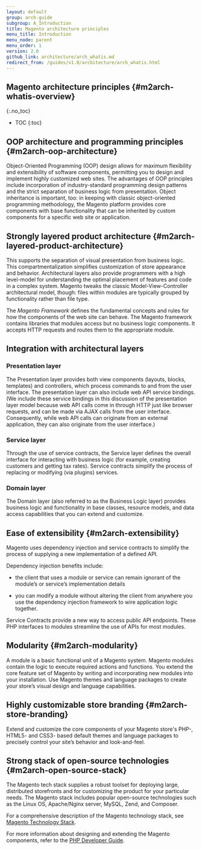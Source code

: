 ```yaml
---
layout: default
group: arch-guide
subgroup: A_Introduction
title: Magento architecture principles
menu_title: Introduction
menu_node: parent
menu_order: 1
version: 2.0
github_link: architecture/arch_whatis.md
redirect_from: /guides/v1.0/architecture/arch_whatis.html
---
```


## Magento architecture principles {#m2arch-whatis-overview}
{:.no_toc}

* TOC
{:toc}


## OOP architecture and programming principles {#m2arch-oop-architecture}

Object-Oriented Programming (OOP) design allows for maximum flexibility and extensibility of software components, permitting you to design and implement highly customized web sites. The advantages of OOP principles include incorporation of industry-standard programming design patterns and the strict separation of business logic from presentation. Object inheritance is important, too: in keeping with classic object-oriented programming methodology, the Magento platform provides core components with base functionality that can be inherited by custom components for a specific web site or application.

## Strongly layered product architecture {#m2arch-layered-product-architecture}

This supports the separation of visual presentation from business logic. This compartmentalization simplifies customization of store appearance and behavior. Architectural layers also provide programmers with a high level-model for understanding the  optimal placement of features and code in a complex system. Magento tweaks the classic Model-View-Controller architectural model, though: files within modules are typically grouped by functionality rather than file type.

The *Magento Framework* defines the fundamental concepts and rules for how the components of the web site can behave. The Magento framework contains libraries that modules access but no business logic components. It accepts HTTP requests and routes them to the appropriate module.

## Integration with architectural layers

### Presentation layer

The Presentation layer provides both view components (layouts, blocks, templates) and controllers, which process commands to and from the user interface. The presentation layer can also include web API service bindings. (We include these service bindings in this discussion of the presentation layer model because  web API calls come in through HTTP just like browser requests, and can be made via AJAX calls from the user interface. Consequently, while web API calls can originate from an external application, they  can also originate from the user interface.)

### Service layer

Through the use of service contracts, the Service layer defines the overall interface for interacting with business logic (for example, creating customers and getting tax rates). Service contracts simplify the process of replacing or modifying (via plugins) services.

### Domain layer

The Domain layer (also referred to as the Business Logic layer) provides business logic and functionality in base classes, resource models, and data access capabilities that you can extend and customize.

## Ease of extensibility {#m2arch-extensibility}

Magento uses dependency injection and service contracts to simplify the process of supplying a new implementation of a defined API.

Dependency injection benefits include:

* the client that uses a module or service can remain ignorant of the module’s or service’s  implementation details

* you can modify a module without altering the client from anywhere you use the dependency injection framework to wire application logic together.

Service Contracts provide a new way to access public API endpoints. These PHP interfaces to modules streamline the use of APIs for most modules.

## Modularity {#m2arch-modularity}

A module is a basic functional unit of a Magento system. Magento modules contain the logic to execute required actions and functions. You extend the core feature set of Magento by writing and incorporating new modules into your installation. Use Magento themes and language packages to create your store’s visual design and language capabilities.

## Highly customizable store branding {#m2arch-store-branding}

Extend and customize the core components of your Magento store's PHP-, HTML5- and CSS3- based default themes and language packages to precisely control your site’s behavior and look-and-feel.

## Strong stack of open-source technologies {#m2arch-open-source-stack}

The Magento tech stack supplies a robust toolset for deploying large, distributed storefronts and for customizing the product for your particular needs. The Magento stack includes popular open-source technologies such as the Linux OS, Apache/Nginx server, MySQL, Zend, and Composer.

For a comprehensive description of the Magento technology stack, see [Magento Technology Stack]({{page.baseurl}}architecture/tech-stack.html).

<div class="bs-callout bs-callout-info" id="info">

  <p>For more information about designing and extending the Magento components, refer to the <a href="{{page.baseurl}}extension-dev-guide/bk-extension-dev-guide.html" target="_blank">PHP Developer Guide</a>.</p>

</div>
